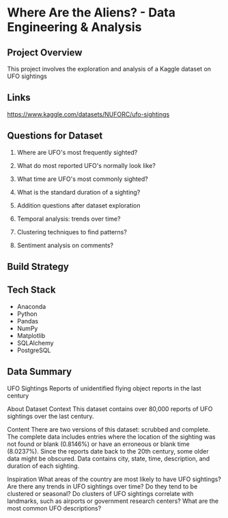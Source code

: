 # Where Are the Aliens? - Data Engineering & Analysis

## Project Overview

This project involves the exploration and analysis of a Kaggle dataset on UFO sightings

## Links

https://www.kaggle.com/datasets/NUFORC/ufo-sightings

## Questions for Dataset

1) Where are UFO's most frequently sighted?
2) What do most reported UFO's normally look like?
3) What time are UFO's most commonly sighted?
4) What is the standard duration of a sighting?
5) Addition questions after dataset exploration

6) Temporal analysis: trends over time?
7) Clustering techniques to find patterns?
8) Sentiment analysis on comments?


## Build Strategy

## Tech Stack

- Anaconda
- Python
- Pandas
- NumPy
- Matplotlib
- SQLAlchemy
- PostgreSQL

## Data Summary

UFO Sightings
Reports of unidentified flying object reports in the last century

About Dataset
Context
This dataset contains over 80,000 reports of UFO sightings over the last century.

Content
There are two versions of this dataset: scrubbed and complete. The complete data includes entries where the location of the sighting was not found or blank (0.8146%) or have an erroneous or blank time (8.0237%). Since the reports date back to the 20th century, some older data might be obscured. Data contains city, state, time, description, and duration of each sighting.

Inspiration
What areas of the country are most likely to have UFO sightings?
Are there any trends in UFO sightings over time? Do they tend to be clustered or seasonal?
Do clusters of UFO sightings correlate with landmarks, such as airports or government research centers?
What are the most common UFO descriptions?

